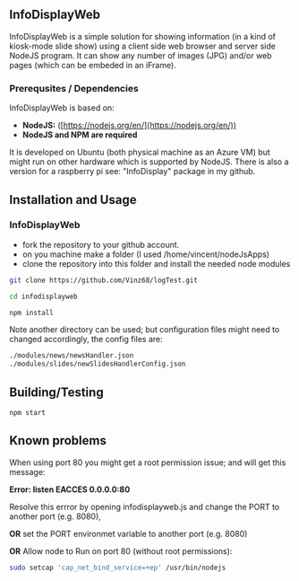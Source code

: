 ## InfoDisplayWeb

InfoDisplayWeb is a simple solution for showing information (in a kind of kiosk-mode slide show) using a client side web browser and server side NodeJS program.
It can show any number of images (JPG) and/or web pages (which can be embeded in an iFrame).


### Prerequsites / Dependencies
InfoDisplayWeb is based on:

* **NodeJS:**  ([https://nodejs.org/en/](https://nodejs.org/en/))
* **NodeJS and NPM are required**
 
It is developed on Ubuntu (both physical machine as an Azure VM) but might run on other hardware which is supported by NodeJS.
There is also a version for a raspberry pi see: "InfoDisplay" package in my github.


## Installation and Usage

### InfoDisplayWeb

* fork the repository to your github account.
* on you machine make a folder (I used /home/vincent/nodeJsApps)
* clone the repository into this folder and install the needed node modules

```sh
git clone https://github.com/Vinz68/logTest.git

cd infodisplayweb 

npm install
```

Note another directory can be used; but configuration files might need to changed accordingly, the config files are:
```sh
./modules/news/newsHandler.json
./modules/slides/newSlidesHandlerConfig.json
```

## Building/Testing

```sh
npm start
```

## Known problems

When using port 80 you might get a root permission issue; and will get this message:

**Error: listen EACCES 0.0.0.0:80**

Resolve this errror by opening infodisplayweb.js and change the PORT to another port (e.g. 8080),

**OR** set the PORT environmet variable to another port (e.g. 8080)

**OR** Allow node to Run on port 80 (without root permissions):

```sh
sudo setcap 'cap_net_bind_service=+ep' /usr/bin/nodejs
```





